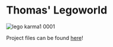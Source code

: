 # Thomas' Legoworld

![lego karma1 0001](https://github.com/printer83mph/cis566-hw03-legos/assets/22186744/5c69cb78-2317-4d87-913f-fa721bf7d04a)

Project files can be found [here](https://drive.google.com/file/d/1vonlpbW_3QTM3N3ViNa3BCppa6Vi7iTZ/view?usp=sharing)!
